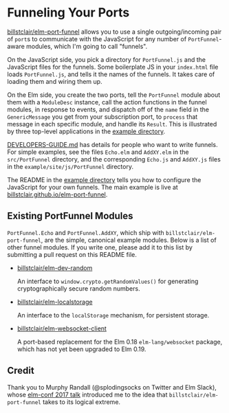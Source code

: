 # Funneling Your Ports

[billstclair/elm-port-funnel](https://package.elm-lang.org/packages/billstclair/elm-port-funnel/latest) allows you to use a single outgoing/incoming pair of `port`s to communicate with the JavaScript for any number of `PortFunnel`-aware modules, which I'm going to call "funnels".

On the JavaScript side, you pick a directory for `PortFunnel.js` and the JavaScript files for the funnels. Some boilerplate JS in your `index.html` file loads `PortFunnel.js`, and tells it the names of the funnels. It takes care of loading them and wiring them up.

On the Elm side, you create the two ports, tell the `PortFunnel` module about them with a `ModuleDesc` instance, call the action functions in the funnel modules, in response to events, and dispatch off of the `name` field in the `GenericMessage` you get from your subscription port, to `process` that message in each specific module, and handle its `Result`. This is illustrated by three top-level applications in the [example directory](https://github.com/billstclair/elm-port-funnel/blob/master/example).

[DEVELOPERS-GUIDE.md](https://github.com/billstclair/elm-port-funnel/blob/master/DEVELOPERS-GUIDE.md) has details for people who want to write funnels. For simple examples, see the files `Echo.elm` and `AddXY.elm` in the `src/PortFunnel` directory, and the corresponding `Echo.js` and `AddXY.js` files in the `example/site/js/PortFunnel` directory.

The README in the [example directory](https://github.com/billstclair/elm-port-funnel/tree/master/example) tells you how to configure the JavaScript for your own funnels. The main example is live at [billstclair.github.io/elm-port-funnel](https://billstclair.github.io/elm-port-funnel/).

## Existing PortFunnel Modules

`PortFunnel.Echo` and `PortFunnel.AddXY`, which ship with `billstclair/elm-port-funnel`, are the simple, canonical example modules. Below is a list of other funnel modules. If you write one, please add it to this list by submitting a pull request on this README file.

* [billstclair/elm-dev-random](https://package.elm-lang.org/packages/billstclair/elm-dev-random/latest)

  An interface to `window.crypto.getRandomValues()` for generating cryptographically secure random numbers.

* [billstclair/elm-localstorage](https://package.elm-lang.org/packages/billstclair/elm-localstorage/latest)

  An interface to the `localStorage` mechanism, for persistent storage.

* [billstclair/elm-websocket-client](https://package.elm-lang.org/packages/billstclair/elm-websocket-client/latest)

  A port-based replacement for the Elm 0.18 `elm-lang/websocket` package, which has not yet been upgraded to Elm 0.19.

## Credit

Thank you to Murphy Randall (@splodingsocks on Twitter and Elm Slack), whose [elm-conf 2017 talk](https://www.youtube.com/watch?v=P3pL85n9_5s) introduced me to the idea that `billstclair/elm-port-funnel` takes to its logical extreme.
